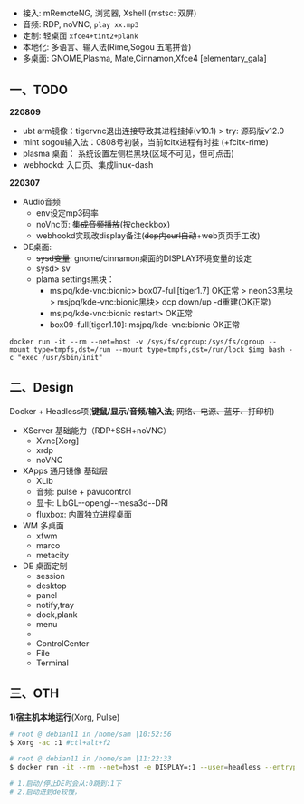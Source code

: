 # 

- 接入: mRemoteNG, 浏览器, Xshell (mstsc: 双屏)
- 音频: RDP, noVNC, `play xx.mp3`
- 定制: 轻桌面 `xfce4+tint2+plank`
- 本地化: 多语言、输入法(Rime,Sogou 五笔拼音)
- 多桌面: GNOME,Plasma, Mate,Cinnamon,Xfce4 [elementary_gala]

## 一、TODO

**220809**

- ubt arm镜像：tigervnc退出连接导致其进程挂掉(v10.1) > try: 源码版v12.0
- mint sogou输入法：0808号初装，当前fcitx进程有时挂 (+fcitx-rime)
- plasma 桌面： 系统设置左侧栏黑块(区域不可见，但可点击)
- webhookd: 入口页、集成linux-dash

**220307**

- Audio音频
  - env设定mp3码率
  - noVnc页: ~~集成音频播放~~(按checkbox)
  - webhookd实现改display备注(~~dcp内curl自动~~+web页页手工改)
- DE桌面: 
  - ~~sysd变量~~: gnome/cinnamon桌面的DISPLAY环境变量的设定
  - sysd> sv
  - plama settings黑块： 
    - msjpq/kde-vnc:bionic> box07-full[tiger1.7] OK正常 > neon33黑块 > msjpq/kde-vnc:bionic黑块> dcp down/up -d重建(OK正常)
    - msjpq/kde-vnc:bionic restart> OK正常
    - box09-full[tiger1.10]:  msjpq/kde-vnc:bionic OK正常

`docker run -it --rm --net=host -v /sys/fs/cgroup:/sys/fs/cgroup --mount type=tmpfs,dst=/run --mount type=tmpfs,dst=/run/lock $img bash -c "exec /usr/sbin/init"`

## 二、Design

Docker + Headless项(**键鼠/显示/音频/输入法**; ~~网络、电源、蓝牙、打印机~~)

- XServer 基础能力（RDP+SSH+noVNC）
  - Xvnc[Xorg]
  - xrdp
  - noVNC
- XApps 通用镜像 基础层
  - XLib
  - 音频: pulse + pavucontrol
  - 显卡: LibGL--opengl--mesa3d--DRI
  - fluxbox: 内置独立进程桌面
- WM 多桌面
  - xfwm
  - marco
  - metacity
- DE 桌面定制
  - session
  - desktop
  - panel
  - notify,tray
  - dock,plank
  - menu
  - 
  - ControlCenter
  - File
  - Terminal

## 三、OTH

**1)宿主机本地运行**(Xorg, Pulse)

```bash
# root @ debian11 in /home/sam |10:52:56  
$ Xorg -ac :1 #ctl+alt+f2

# root @ debian11 in /home/sam |11:22:33  
$ docker run -it --rm --net=host -e DISPLAY=:1 --user=headless --entrypoint=xfce4-session registry.cn-shenzhen.aliyuncs.com/infrastlabs/docker-ubuntu-desktop-vnc:cxfce33-diy2

# 1.启动/停止DE时会从:0跳到:1下
# 2.启动进到de较慢，
```
